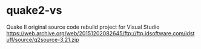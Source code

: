 # quake2-vs
Quake II original source code rebuild project for Visual Studio
https://web.archive.org/web/20151202082645/ftp://ftp.idsoftware.com/idstuff/source/q2source-3.21.zip
